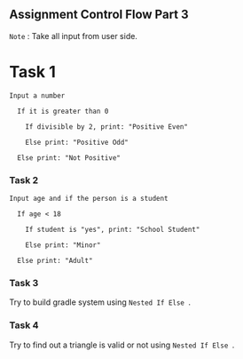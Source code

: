 ## Assignment Control Flow Part 3

`Note` : Take all input from user side.

# Task 1
```
Input a number

  If it is greater than 0

    If divisible by 2, print: "Positive Even"

    Else print: "Positive Odd"

  Else print: "Not Positive"
```
### Task 2

```
Input age and if the person is a student

  If age < 18

    If student is "yes", print: "School Student"

    Else print: "Minor"

  Else print: "Adult"
```

### Task 3
Try to build gradle system using `Nested If Else `.

### Task 4
Try to find out a triangle is valid or not using `Nested If Else `.
